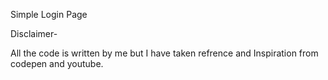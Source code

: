 Simple Login Page 

Disclaimer-

All the code is written by me but I have taken refrence and Inspiration from codepen and youtube.
